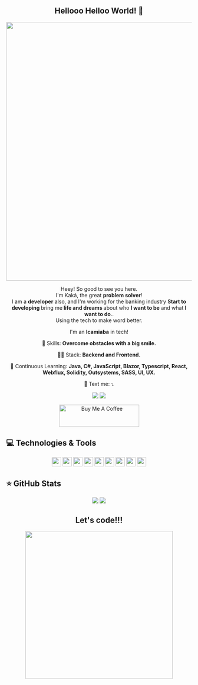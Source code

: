 
<span align="center">

##  Hellooo Helloo World! 👋 

</span>


<div align="center">
<img src="https://desblogada.files.wordpress.com/2021/05/kaka-cordovil-java-developer-2.gif" width="700px" />
</div>


<p align="center">
  Heey! So good to see you here. <br>I'm Kaká, the great <strong>problem solver</strong>! <br> I am a <strong>developer</strong> also, and I'm working for the <strong></strong>banking industry</strong>
<strong>Start to developing </strong>bring me<strong> life and dreams </strong>about who <strong>I want to be</strong> and what <strong>I want to do</strong>..<br />
Using the tech to make word better.

</p>

<p align="center">
  I'm an <strong>Icamiaba</strong> in tech!<br />
</p>

<p align="center">
  💼 Skills: <strong>Overcome obstacles with a big smile.</strong>
</p>

<p align="center">
  👩‍💻  Stack: <strong>Backend and Frontend.</strong>
</p>

<p align="center">
  🚀  Continuous Learning: <strong>Java, C#, JavaScript, Blazor, Typescript, React, Webflux, Solidity, Outsystems, SASS, UI, UX.</strong>
</p>

<p align="center">
  💌 Text me: ⤵️
</p>

<p align="center">
  <a href="https://www.instagram.com/guiialcantara_/" alt="Instagram">
  <img src="https://img.shields.io/badge/-Instagram-DF0174?style=for-the-badge&logo=instagram&logoColor=white&link=https://www.instagram.com/keidsondesigner/"/></a>
  
  <a href="https://www.linkedin.com/in/kakacordovil/" alt="Linkedin">
  <img src="https://img.shields.io/badge/-Linkedin-0e76a8?style=for-the-badge&logo=Linkedin&logoColor=white&link=https://www.linkedin.com/in/keidsonroby/" /></a>
</p>  
<p align="center">
  <a href="https://www.buymeacoffee.com/kakacordovil" target="_blank"><img src="https://cdn.buymeacoffee.com/buttons/v2/default-yellow.png" alt="Buy Me A Coffee" height="60px" width="217px" ></a>
</p>

## 💻 Technologies & Tools

<p align="center">
  
 <img src="https://img.shields.io/badge/-JAVA-CB3837?style=flat-square&logo=java&logoColor=white" height="25"/>
 <img src="https://img.shields.io/badge/-.NET-181717?style=flat-square&logo=dotnet" height="25"/>
 <img src="https://img.shields.io/badge/-javascript-%23F7DF1E?style=flat-square&logo=javascript&logoColor=black" height="25"/>
 <img src="https://img.shields.io/badge/typescript%20-%23007ACC.svg?&style=for-the-badge&logo=typescript&logoColor=white" height="25"/> 
 <img src="https://img.shields.io/badge/react%20-%2320232a.svg?&style=for-the-badge&logo=react&logoColor=%2361DAFB" height="25"/>
 <img src="https://img.shields.io/badge/bootstrap%20-%23563D7C.svg?&style=for-the-badge&logo=bootstrap&logoColor=white" height="25"/>
 <img src="https://img.shields.io/badge/-npm-CB3837?style=flat-square&logo=npm" height="25"/>
 <img src="https://img.shields.io/badge/-GitHub-181717?style=flat-square&logo=github" height="25"/>
 <img src="https://img.shields.io/badge/-Blazor-4B088A?style=flat-square&logo=blazor" height="25"/>


</p>

## ⭐ GitHub Stats

<p align = "center">
  <img src = "https://github-readme-stats.vercel.app/api?username=kakacordovil&show_icons=true&theme=tokyonight&line_height=27">
  <img src = "https://github-readme-stats.vercel.app/api/top-langs/?username=kakacordovil&hide=css,html&theme=tokyonight">
</p>


<div align="center">
<h2>Let's code!!!</h2>
<img src="https://media.giphy.com/media/LmNwrBhejkK9EFP504/giphy.gif" width="400px" />
</div>



<!--
**kakacordovil/kakacordovil** is a ✨ _special_ ✨ repository because its `README.md` (this file) appears on your GitHub profile.

